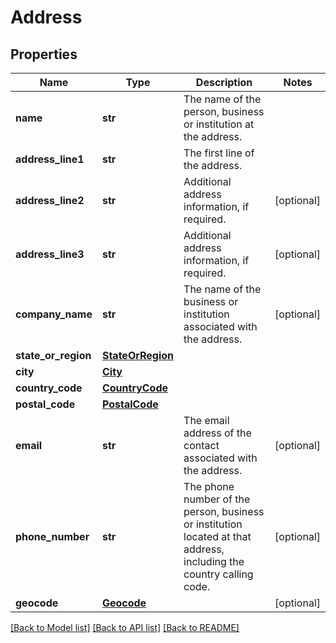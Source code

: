 # Address

## Properties
Name | Type | Description | Notes
------------ | ------------- | ------------- | -------------
**name** | **str** | The name of the person, business or institution at the address. | 
**address_line1** | **str** | The first line of the address. | 
**address_line2** | **str** | Additional address information, if required. | [optional] 
**address_line3** | **str** | Additional address information, if required. | [optional] 
**company_name** | **str** | The name of the business or institution associated with the address. | [optional] 
**state_or_region** | [**StateOrRegion**](StateOrRegion.md) |  | 
**city** | [**City**](City.md) |  | 
**country_code** | [**CountryCode**](CountryCode.md) |  | 
**postal_code** | [**PostalCode**](PostalCode.md) |  | 
**email** | **str** | The email address of the contact associated with the address. | [optional] 
**phone_number** | **str** | The phone number of the person, business or institution located at that address, including the country calling code. | [optional] 
**geocode** | [**Geocode**](Geocode.md) |  | [optional] 

[[Back to Model list]](../README.md#documentation-for-models) [[Back to API list]](../README.md#documentation-for-api-endpoints) [[Back to README]](../README.md)

